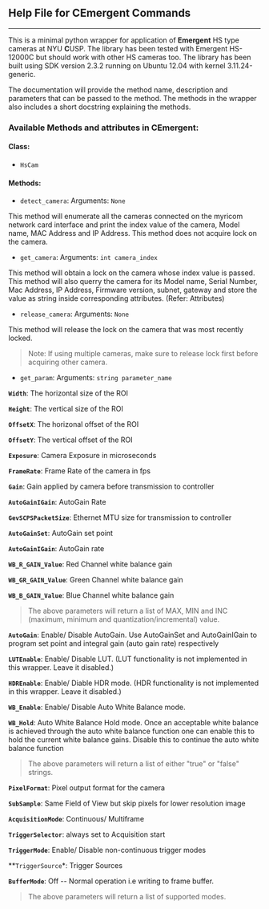 ## Help File for CEmergent Commands
---------

This is a minimal python wrapper for application of **Emergent** HS type cameras at NYU **C**USP.
The library has been tested with Emergent HS-12000C but should work with other HS cameras too. The library has been 
built using SDK version 2.3.2 running on Ubuntu 12.04 with kernel 3.11.24-generic.

The documentation will provide the method name, description and parameters that can be passed to the method.
The methods in the wrapper also includes a short docstring explaining the methods.

### Available Methods and attributes in CEmergent:

#### Class:
* `HsCam`

#### Methods:
* `detect_camera`:
Arguments: `None`

This method will enumerate all the cameras connected on the myricom network card interface and print the index value
of the camera, Model name, MAC Address and IP Address.
This method does not acquire lock on the camera.


* `get_camera`:
Arguments: `int camera_index`

This method will obtain a lock on the camera whose index value is passed. This method will also querry the camera for
its Model name, Serial Number, Mac Address, IP Address, Firmware version, subnet, gateway and store the value as string
inside corresponding attributes. (Refer: Attributes)


* `release_camera`:
Arguments: `None`

This method will release the lock on the camera that was most recently locked.
> Note: If using multiple cameras, make sure to release lock first before acquiring other camera.

* `get_param`:
Arguments: `string parameter_name`

**`Width`**: The horizontal size of the ROI

**`Height`**: The vertical size of the ROI

**`OffsetX`**: The horizonal offset of the ROI

**`OffsetY`**: The vertical offset of the ROI

**`Exposure`**: Camera Exposure in microseconds

**`FrameRate`**: Frame Rate of the camera in fps

**`Gain`**: Gain applied by camera before transmission to controller

**`AutoGainIGain`**: AutoGain Rate

**`GevSCPSPacketSize`**: Ethernet MTU size for transmission to controller

**`AutoGainSet`**: AutoGain set point

**`AutoGainIGain`**: AutoGain rate

**`WB_R_GAIN_Value`**: Red Channel white balance gain

**`WB_GR_GAIN_Value`**: Green Channel white balance gain

**`WB_B_GAIN_Value`**: Blue Channel white balance gain

> The above parameters will return a list of MAX, MIN and INC (maximum, minimum and quantization/incremental) value.

**`AutoGain`**: Enable/ Disable AutoGain. Use AutoGainSet and AutoGainIGain to program set point and integral gain (auto gain rate) respectively

**`LUTEnable`**: Enable/ Disable LUT. (LUT functionality is not implemented in this wrapper. Leave it disabled.)

**`HDREnable`**: Enable/ Diable HDR mode. (HDR functionality is not implemented in this wrapper. Leave it disabled.)

**`WB_Enable`**: Enable/ Disable Auto White Balance mode.

**`WB_Hold`**: Auto White Balance Hold mode. Once an acceptable white balance is achieved through the auto white balance function
one can enable this to hold the current white balance gains. Disable this to continue the auto white balance function

> The above parameters will return a list of either "true" or "false" strings.

**`PixelFormat`**: Pixel output format for the camera

**`SubSample`**: Same Field of View but skip pixels for lower resolution image

**`AcquisitionMode`**: Continuous/ Multiframe

**`TriggerSelector`**: always set to Acquisition start

**`TriggerMode`**: Enable/ Disable non-continuous trigger modes

**`TriggerSource`*: Trigger Sources

**`BufferMode`**: Off -- Normal operation i.e writing to frame buffer.

> The above parameters will return a list of supported modes.